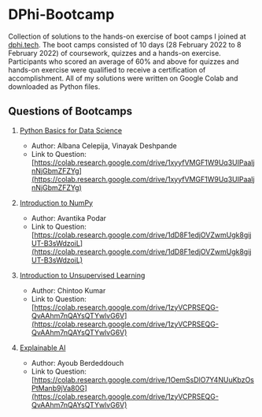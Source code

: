# DPhi-Bootcamp

Collection of solutions to the hands-on exercise of boot camps I joined at [dphi.tech](https://dphi.tech/).
The boot camps consisted of 10 days (28 February 2022 to 8 February 2022) of coursework, quizzes and a hands-on exercise. Participants who scored an average of 60% and above for quizzes and hands-on exercise were qualified to receive a certification of accomplishment. All of my solutions were written on Google Colab and downloaded as Python files.




## Questions of Bootcamps

1. [Python Basics for Data Science](https://dphi.tech/bootcamps/introduction-to-python-basics-for-data-science?utm_source=header)
   - Author: Albana Celepija, Vinayak Deshpande
   - Link to Question: [https://colab.research.google.com/drive/1xyyfVMGF1W9Uq3UIPaaljnNjGbmZFZYg](https://colab.research.google.com/drive/1xyyfVMGF1W9Uq3UIPaaljnNjGbmZFZYg)

2. [Introduction to NumPy](https://dphi.tech/bootcamps/introduction-to-numpy?utm_source=header)
   - Author: Avantika Podar
   - Link to Question: [https://colab.research.google.com/drive/1dD8F1edjOVZwmUgk8gijUT-B3sWdzoiL](https://colab.research.google.com/drive/1dD8F1edjOVZwmUgk8gijUT-B3sWdzoiL)

3. [Introduction to Unsupervised Learning](https://dphi.tech/bootcamps/introduction-to-unsupervised-learning?utm_source=header)
   - Author: Chintoo Kumar
   - Link to Question: [https://colab.research.google.com/drive/1zyVCPRSEQG-QvAAhm7nQAYsQTYwlvG6V](https://colab.research.google.com/drive/1zyVCPRSEQG-QvAAhm7nQAYsQTYwlvG6V)

4. [Explainable AI](https://dphi.tech/bootcamps/explainable-ai?utm_source=header)
   - Author: Ayoub Berdeddouch
   - Link to Question: [https://colab.research.google.com/drive/1OemSsDlO7Y4NUuKbzOsPtManb9jVa80G](https://colab.research.google.com/drive/1zyVCPRSEQG-QvAAhm7nQAYsQTYwlvG6V)
